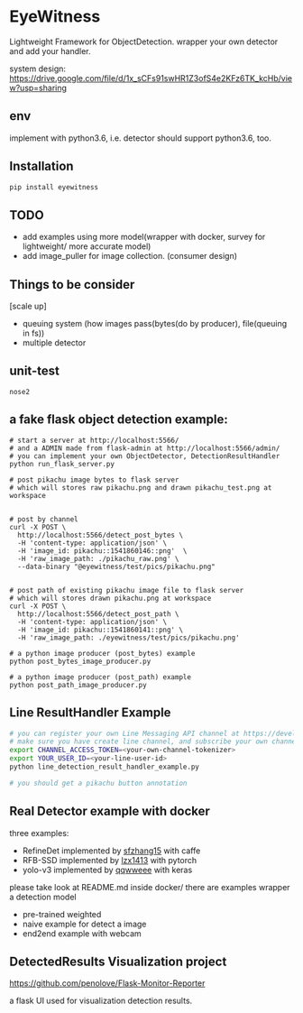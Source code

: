 # EyeWitness
Lightweight Framework for ObjectDetection.
wrapper your own detector and add your handler.

system design:
https://drive.google.com/file/d/1x_sCFs91swHR1Z3ofS4e2KFz6TK_kcHb/view?usp=sharing


## env
implement with python3.6, i.e. detector should support python3.6, too.


## Installation
```bash
pip install eyewitness
```


## TODO
- add examples using more model(wrapper with docker, survey for lightweight/ more accurate model)
- add image_puller for image collection. (consumer design)


## Things to be consider
[scale up]
- queuing system (how images pass(bytes(do by producer), file(queuing in fs))
- multiple detector


## unit-test
```
nose2
```

## a fake flask object detection example:
```
# start a server at http://localhost:5566/
# and a ADMIN made from flask-admin at http://localhost:5566/admin/
# you can implement your own ObjectDetector, DetectionResultHandler
python run_flask_server.py

# post pikachu image bytes to flask server
# which will stores raw pikachu.png and drawn pikachu_test.png at workspace


# post by channel
curl -X POST \
  http://localhost:5566/detect_post_bytes \
  -H 'content-type: application/json' \
  -H 'image_id: pikachu::1541860146::png'  \
  -H 'raw_image_path: ./pikachu_raw.png' \
  --data-binary "@eyewitness/test/pics/pikachu.png"


# post path of existing pikachu image file to flask server
# which will stores drawn pikachu.png at workspace
curl -X POST \
  http://localhost:5566/detect_post_path \
  -H 'content-type: application/json' \
  -H 'image_id: pikachu::1541860141::png' \
  -H 'raw_image_path: ./eyewitness/test/pics/pikachu.png'

# a python image producer (post_bytes) example
python post_bytes_image_producer.py

# a python image producer (post_path) example
python post_path_image_producer.py
```

## Line ResultHandler Example
```bash
# you can register your own Line Messaging API channel at https://developers.line.me
# make sure you have create line channel, and subscribe your own channel
export CHANNEL_ACCESS_TOKEN=<your-own-channel-tokenizer>
export YOUR_USER_ID=<your-line-user-id>
python line_detection_result_handler_example.py

# you should get a pikachu button annotation
```


## Real Detector example with docker
three examples: 
- RefineDet implemented by [sfzhang15](https://github.com/sfzhang15/RefineDet) with caffe
- RFB-SSD implemented by [lzx1413](https://github.com/lzx1413/PytorchSSD) with pytorch
- yolo-v3 implemented by [qqwweee](https://github.com/qqwweee/keras-yolo3) with keras

please take look at README.md inside docker/
there are examples wrapper a detection model
- pre-trained weighted
- naive example for detect a image
- end2end example with webcam


## DetectedResults Visualization project
https://github.com/penolove/Flask-Monitor-Reporter

a flask UI used for visualization detection results.
